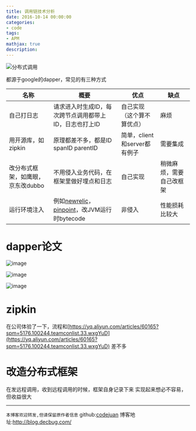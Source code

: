 ```yaml
---
title: 调用链技术分析
date: 2016-10-14 00:00:00
categories:
- code
tags: 
- APM
mathjax: true
description: 
---
```


![分布式调用](https://cloud.githubusercontent.com/assets/5423628/19371598/083f6f56-91e7-11e6-8964-63f4780885f1.png)

都源于google的dapper，常见的有三种方式

名称|概要|优点|缺点
---|---|---|---
自己打日志|请求进入时生成ID，每次跨节点调用都带上ID，日志也打上ID|自己实现（这个算不算优点）|麻烦
用开源库，如zipkin|原理都差不多，都是ID spanID parentID|简单，client和server都有例子|需要集成
改分布式框架，如鹰眼，京东改dubbo|不用侵入业务代码，在框架里做好埋点和日志|自己实现|稍微麻烦，需要自己改框架
运行环境注入|例如[newrelic](https://newrelic.com/)，[pinpoint](https://github.com/naver/pinpoint)，改JVM运行时bytecode|非侵入|性能损耗比较大

<!--more-->

# dapper论文
![image](https://cloud.githubusercontent.com/assets/5423628/19371479/05ebe2b2-91e6-11e6-9a89-9827415d9464.png)

![image](https://cloud.githubusercontent.com/assets/5423628/19371503/288995bc-91e6-11e6-9e68-8b198725a8a8.png)

![image](https://cloud.githubusercontent.com/assets/5423628/19371519/3f05e1e2-91e6-11e6-84cf-77c2f095ff74.png)

# zipkin
在公司体验了一下，流程和[https://yq.aliyun.com/articles/60165?spm=5176.100244.teamconlist.33.wxgYuD](https://yq.aliyun.com/articles/60165?spm=5176.100244.teamconlist.33.wxgYuD)
差不多

# 改造分布式框架
在发远程调用，收到远程调用的时候，框架自身记录下来
实现起来想必不容易，但收益很大

----------------------------

`本博客欢迎转发,但请保留原作者信息`
github:[codejuan](https://github.com/CodeJuan)
博客地址:http://blog.decbug.com/


